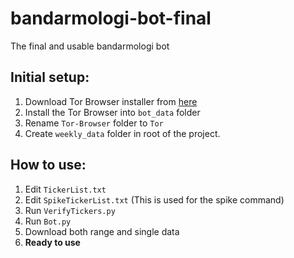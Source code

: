 # bandarmologi-bot-final

The final and usable bandarmologi bot

## Initial setup:

1. Download Tor Browser installer from [here](https://www.torproject.org/download/)
2. Install the Tor Browser into `bot_data` folder
3. Rename `Tor-Browser` folder to `Tor`
4. Create `weekly_data` folder in root of the project.

## How to use:

1. Edit `TickerList.txt`
2. Edit `SpikeTickerList.txt` (This is used for the spike command)
3. Run `VerifyTickers.py`
4. Run `Bot.py`
5. Download both range and single data
6. **Ready to use**
